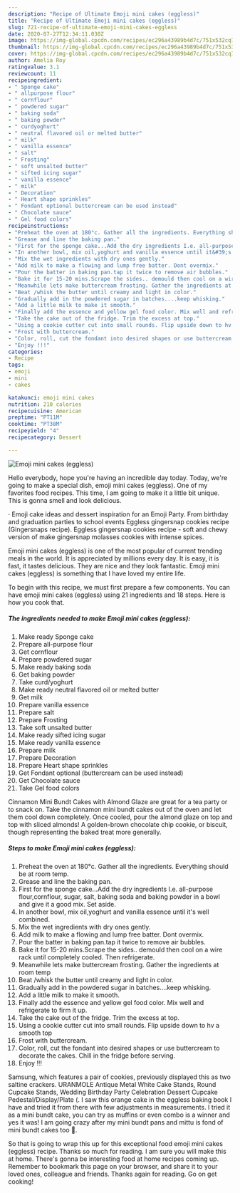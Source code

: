 ```yaml
---
description: "Recipe of Ultimate Emoji mini cakes (eggless)"
title: "Recipe of Ultimate Emoji mini cakes (eggless)"
slug: 721-recipe-of-ultimate-emoji-mini-cakes-eggless
date: 2020-07-27T12:34:11.030Z
image: https://img-global.cpcdn.com/recipes/ec296a43989b4d7c/751x532cq70/emoji-mini-cakes-eggless-recipe-main-photo.jpg
thumbnail: https://img-global.cpcdn.com/recipes/ec296a43989b4d7c/751x532cq70/emoji-mini-cakes-eggless-recipe-main-photo.jpg
cover: https://img-global.cpcdn.com/recipes/ec296a43989b4d7c/751x532cq70/emoji-mini-cakes-eggless-recipe-main-photo.jpg
author: Amelia Roy
ratingvalue: 3.1
reviewcount: 11
recipeingredient:
- " Sponge cake"
- " allpurpose flour"
- " cornflour"
- " powdered sugar"
- " baking soda"
- " baking powder"
- " curdyoghurt"
- " neutral flavored oil or melted butter"
- " milk"
- " vanilla essence"
- " salt"
- " Frosting"
- " soft unsalted butter"
- " sifted icing sugar"
- " vanilla essence"
- " milk"
- " Decoration"
- " Heart shape sprinkles"
- " Fondant optional buttercream can be used instead"
- " Chocolate sauce"
- " Gel food colors"
recipeinstructions:
- "Preheat the oven at 180°c. Gather all the ingredients. Everything should be at room temp."
- "Grease and line the baking pan."
- "First for the sponge cake...Add the dry ingredients I.e. all-purpose flour,cornflour, sugar, salt, baking soda and baking powder in a bowl and give it a good mix. Set aside."
- "In another bowl, mix oil,yoghurt and vanilla essence until it&#39;s well combined."
- "Mix the wet ingredients with dry ones gently."
- "Add milk to make a flowing and lump free batter. Dont overmix."
- "Pour the batter in baking pan.tap it twice to remove air bubbles."
- "Bake it for 15-20 mins.Scrape the sides.. demould then cool on a wire rack until completely cooled. Then refrigerate."
- "Meanwhile lets make buttercream frosting. Gather the ingredients at room temp"
- "Beat /whisk the butter until creamy and light in color."
- "Gradually add in the powdered sugar in batches....keep whisking."
- "Add a little milk to make it smooth."
- "Finally add the essence and yellow gel food color. Mix well and refrigerate to firm it up."
- "Take the cake out of the fridge. Trim the excess at top."
- "Using a cookie cutter cut into small rounds. Flip upside down to hv a smooth top"
- "Frost with buttercream."
- "Color, roll, cut the fondant into desired shapes or use buttercream to decorate the cakes. Chill in the fridge before serving."
- "Enjoy !!!"
categories:
- Recipe
tags:
- emoji
- mini
- cakes

katakunci: emoji mini cakes 
nutrition: 210 calories
recipecuisine: American
preptime: "PT11M"
cooktime: "PT38M"
recipeyield: "4"
recipecategory: Dessert

---
```



![Emoji mini cakes (eggless)](https://img-global.cpcdn.com/recipes/ec296a43989b4d7c/751x532cq70/emoji-mini-cakes-eggless-recipe-main-photo.jpg)

Hello everybody, hope you're having an incredible day today. Today, we're going to make a special dish, emoji mini cakes (eggless). One of my favorites food recipes. This time, I am going to make it a little bit unique. This is gonna smell and look delicious.

· Emoji cake ideas and dessert inspiration for an Emoji Party. From birthday and graduation parties to school events Eggless gingersnap cookies recipe (Gingersnaps recipe). Eggless gingersnap cookies recipe - soft and chewy version of make gingersnap molasses cookies with intense spices.

Emoji mini cakes (eggless) is one of the most popular of current trending meals in the world. It is appreciated by millions every day. It is easy, it is fast, it tastes delicious. They are nice and they look fantastic. Emoji mini cakes (eggless) is something that I have loved my entire life.


To begin with this recipe, we must first prepare a few components. You can have emoji mini cakes (eggless) using 21 ingredients and 18 steps. Here is how you cook that.

<!--inarticleads1-->

##### The ingredients needed to make Emoji mini cakes (eggless):

1. Make ready  Sponge cake
1. Prepare  all-purpose flour
1. Get  cornflour
1. Prepare  powdered sugar
1. Make ready  baking soda
1. Get  baking powder
1. Take  curd/yoghurt
1. Make ready  neutral flavored oil or melted butter
1. Get  milk
1. Prepare  vanilla essence
1. Prepare  salt
1. Prepare  Frosting
1. Take  soft unsalted butter
1. Make ready  sifted icing sugar
1. Make ready  vanilla essence
1. Prepare  milk
1. Prepare  Decoration
1. Prepare  Heart shape sprinkles
1. Get  Fondant optional (buttercream can be used instead)
1. Get  Chocolate sauce
1. Take  Gel food colors


Cinnamon Mini Bundt Cakes with Almond Glaze are great for a tea party or to snack on. Take the cinnamon mini bundt cakes out of the oven and let them cool down completely. Once cooled, pour the almond glaze on top and top with sliced almonds! A golden-brown chocolate chip cookie, or biscuit, though representing the baked treat more generally. 

<!--inarticleads2-->

##### Steps to make Emoji mini cakes (eggless):

1. Preheat the oven at 180°c. Gather all the ingredients. Everything should be at room temp.
1. Grease and line the baking pan.
1. First for the sponge cake...Add the dry ingredients I.e. all-purpose flour,cornflour, sugar, salt, baking soda and baking powder in a bowl and give it a good mix. Set aside.
1. In another bowl, mix oil,yoghurt and vanilla essence until it&#39;s well combined.
1. Mix the wet ingredients with dry ones gently.
1. Add milk to make a flowing and lump free batter. Dont overmix.
1. Pour the batter in baking pan.tap it twice to remove air bubbles.
1. Bake it for 15-20 mins.Scrape the sides.. demould then cool on a wire rack until completely cooled. Then refrigerate.
1. Meanwhile lets make buttercream frosting. Gather the ingredients at room temp
1. Beat /whisk the butter until creamy and light in color.
1. Gradually add in the powdered sugar in batches....keep whisking.
1. Add a little milk to make it smooth.
1. Finally add the essence and yellow gel food color. Mix well and refrigerate to firm it up.
1. Take the cake out of the fridge. Trim the excess at top.
1. Using a cookie cutter cut into small rounds. Flip upside down to hv a smooth top
1. Frost with buttercream.
1. Color, roll, cut the fondant into desired shapes or use buttercream to decorate the cakes. Chill in the fridge before serving.
1. Enjoy !!!


Samsung, which features a pair of cookies, previously displayed this as two saltine crackers. URANMOLE Antique Metal White Cake Stands, Round Cupcake Stands, Wedding Birthday Party Celebration Dessert Cupcake Pedestal/Display/Plate (. I saw this orange cake in the eggless baking book I have and tried it from there with few adjustments in measurements. I tried it as a mini bundt cake, you can try as muffins or even combo is a winner and yes it was! I am going crazy after my mini bundt pans and mittu is fond of mini bundt cakes too 🙂. 

So that is going to wrap this up for this exceptional food emoji mini cakes (eggless) recipe. Thanks so much for reading. I am sure you will make this at home. There's gonna be interesting food at home recipes coming up. Remember to bookmark this page on your browser, and share it to your loved ones, colleague and friends. Thanks again for reading. Go on get cooking!

